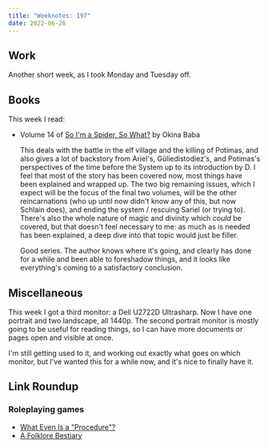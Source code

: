 ```yaml
---
title: "Weeknotes: 197"
date: 2022-06-26
---
```


## Work

Another short week, as I took Monday and Tuesday off.


## Books

This week I read:

- Volume 14 of [So I'm a Spider, So What?][] by Okina Baba

  This deals with the battle in the elf village and the killing of
  Potimas, and also gives a lot of backstory from Ariel's,
  Güliedistodiez's, and Potimas's perspectives of the time before the
  System up to its introduction by D.  I feel that most of the story
  has been covered now, most things have been explained and wrapped
  up.  The two big remaining issues, which I expect will be the focus
  of the final two volumes, will be the other reincarnations (who up
  until now didn't know any of this, but now Schlain does), and ending
  the system / rescuing Sariel (or trying to).  There's also the whole
  nature of magic and divinity which *could* be covered, but that
  doesn't feel necessary to me: as much as is needed has been
  explained, a deep dive into that topic would just be filler.

  Good series.  The author knows where it's going, and clearly has
  done for a while and been able to foreshadow things, and it looks
  like everything's coming to a satisfactory conclusion.

[So I'm a Spider, So What?]: https://en.wikipedia.org/wiki/So_I%27m_a_Spider,_So_What%3F


## Miscellaneous

This week I got a third monitor: a Dell U2722D Ultrasharp.  Now I have
one portrait and two landscape, all 1440p.  The second portrait
monitor is mostly going to be useful for reading things, so I can have
more documents or pages open and visible at once.

I'm still getting used to it, and working out exactly what goes on
which monitor, but I've wanted this for a while now, and it's nice to
finally have it.


## Link Roundup

### Roleplaying games

- [What Even Is a "Procedure"?](https://www.prismaticwasteland.com/blog/what-even-is-a-procedure)
- [A Folklore Bestiary](https://www.kickstarter.com/projects/896102915/a-folklore-bestiary/)
